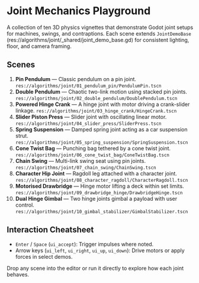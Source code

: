 ﻿# Joint Mechanics Playground

A collection of ten 3D physics vignettes that demonstrate Godot joint setups for machines, swings, and contraptions. Each scene extends `JointDemoBase` (res://algorithms/joint/_shared/joint_demo_base.gd) for consistent lighting, floor, and camera framing.

## Scenes
1. **Pin Pendulum** — Classic pendulum on a pin joint. `res://algorithms/joint/01_pendulum_pin/PendulumPin.tscn`
2. **Double Pendulum** — Chaotic two-link motion using stacked pin joints. `res://algorithms/joint/02_double_pendulum/DoublePendulum.tscn`
3. **Powered Hinge Crank** — A hinge joint with motor driving a crank-slider linkage. `res://algorithms/joint/03_hinge_crank/HingeCrank.tscn`
4. **Slider Piston Press** — Slider joint with oscillating linear motor. `res://algorithms/joint/04_slider_press/SliderPress.tscn`
5. **Spring Suspension** — Damped spring joint acting as a car suspension strut. `res://algorithms/joint/05_spring_suspension/SpringSuspension.tscn`
6. **Cone Twist Bag** — Punching bag tethered by a cone twist joint. `res://algorithms/joint/06_cone_twist_bag/ConeTwistBag.tscn`
7. **Chain Swing** — Multi-link swing seat using pin joints. `res://algorithms/joint/07_chain_swing/ChainSwing.tscn`
8. **Character Hip Joint** — Ragdoll leg attached with a character joint. `res://algorithms/joint/08_character_ragdoll/CharacterRagdoll.tscn`
9. **Motorised Drawbridge** — Hinge motor lifting a deck within set limits. `res://algorithms/joint/09_drawbridge_hinge/DrawbridgeHinge.tscn`
10. **Dual Hinge Gimbal** — Two hinge joints gimbal a payload with user control. `res://algorithms/joint/10_gimbal_stabilizer/GimbalStabilizer.tscn`

## Interaction Cheatsheet
- `Enter` / `Space` (`ui_accept`): Trigger impulses where noted.
- Arrow keys (`ui_left`, `ui_right`, `ui_up`, `ui_down`): Drive motors or apply forces in select demos.

Drop any scene into the editor or run it directly to explore how each joint behaves.
